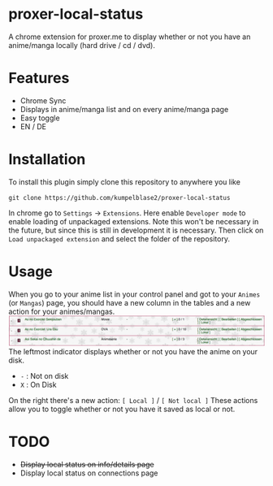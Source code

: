 proxer-local-status
===================

A chrome extension for proxer.me to display whether or not you have an anime/manga locally (hard drive / cd / dvd).

Features
========
- Chrome Sync
- Displays in anime/manga list and on every anime/manga page
- Easy toggle
- EN / DE

Installation
============
To install this plugin simply clone this repository to anywhere you like
```
git clone https://github.com/kumpelblase2/proxer-local-status
```
In chrome go to `Settings` -> `Extensions`. Here enable `Developer mode` to enable loading of unpackaged extensions. Note this won't be necessary in the future, but since this is still in development it is necessary. Then click on `Load unpackaged extension` and select the folder of the repository.

Usage
=====
When you go to your anime list in your control panel and got to your `Animes` (or `Mangas`) page, you should have a new column in the tables and a new action for your animes/mangas. ![Example](img/example.png)
The leftmost indicator displays whether or not you have the anime on your disk.
- `-` : Not on disk
- `X` : On Disk

On the right there's a new action: `[ Local ]` / `[ Not local ]` These actions allow you to toggle whether or not you have it saved as local or not.


TODO
====
- ~~Display local status on info/details page~~
- Display local status on connections page
